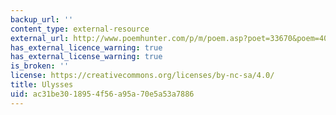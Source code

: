 ```yaml
---
backup_url: ''
content_type: external-resource
external_url: http://www.poemhunter.com/p/m/poem.asp?poet=33670&poem=401628
has_external_licence_warning: true
has_external_license_warning: true
is_broken: ''
license: https://creativecommons.org/licenses/by-nc-sa/4.0/
title: Ulysses
uid: ac31be30-1895-4f56-a95a-70e5a53a7886
---
```

